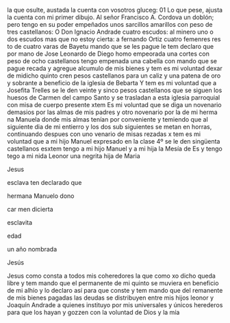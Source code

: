 la que osulte, austada la cuenta con vosotros gluceg: 01
Lo que pese, ajusta la cuenta con mi primer dibujo. Al señor Francisco A. Cordova un doblón; pero tengo en su poder empeñados unos sarcillos amarillos con peso de tres castellanos: O Don Ignacio Andrade cuatro escudos: al minero uno o dos escudos
mas que no estoy cierta: a fernando Ortiz cuatro femenres res
to de cuatro varas de Bayetu mando que se les pague
le tem declaro que por mano de Jose Leonardo de Diego
homo empeorada una cortes con peso de ocho castellanos
tengo empenada una cabella con
mando que se pague recada y agregue alcumulo de mis bienes
y tem es mi voluntad dexar de midicho quinto cren pesos castellanos para un caliz y una patena de oro y sobrante
a beneficio de la iglesia de Bebarta
Y tem es mi voluntad que a Josefita Trelles se le den
veinte y sinco pesos castellanos
que se siguen los huesos de Carmen
del campo Santo y se trasladan a esta iglesia parroquial con misa de cuerpo presente
xtem Es mi voluntad que se diga un novenario demasios
por las almas de mis padres y otro novenario por la de mi herma
na Manuela donde mis almas tenían por conveniente
y temiendo que al siguiente dia de mi entierro y los dos sub
siguientes se metan en horras, continuando despues con uno
venario de misas rezadas
x tem es mi voluntad que a mi hijo Manuel expresado en la
clase 4º se le den singüenta castellanos
esxtem tengo a mi hijo Manuel y a mi hija la Mesía de
Es
y
tengo
tego
a
mi
nida
Leonor
una
negrita
hija
de
Maria

Jesus

esclava
ten
declarado
que

hermana
Manuelo
dono

car
men
dicierta

esclavita

edad

un
año
nombrada

Jesús

Jesus como consta a todos mis coheredores la que como
xo dicho queda libre
y tem mando que el permanente de mi quinto se muviera en
beneficio de mi alhío y lo declaro así para que conste
y tem mando que del remanente de mis bienes pagadas las deudas se distribuyen entre mis hijos leonor y Joaquín Andrade a quienes instituyo por mis universales
y únicos herederos para que los hayan y gozzen con la voluntad de Dios y la mía